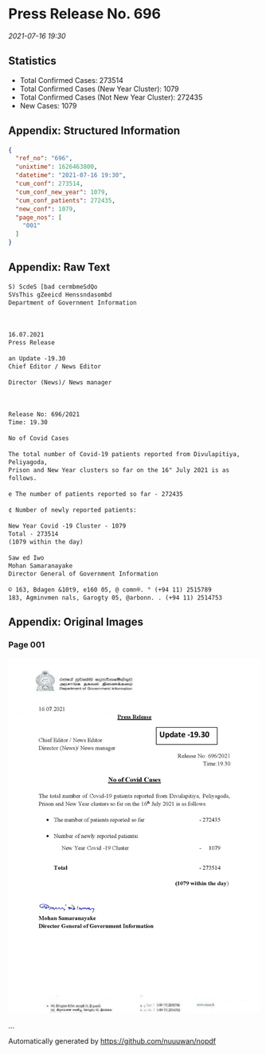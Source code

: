 
# Press Release No. 696
*2021-07-16 19:30*
## Statistics
* Total Confirmed Cases: 273514
* Total Confirmed Cases (New Year Cluster): 1079
* Total Confirmed Cases (Not New Year Cluster): 272435
* New Cases: 1079




## Appendix: Structured Information
```json
{
  "ref_no": "696",
  "unixtime": 1626463800,
  "datetime": "2021-07-16 19:30",
  "cum_conf": 273514,
  "cum_conf_new_year": 1079,
  "cum_conf_patients": 272435,
  "new_conf": 1079,
  "page_nos": [
    "001"
  ]
}
```

## Appendix: Raw Text
```text
S) ScdeS [bad cermbmeSdQo
SVsThis gZeeicd Henssndasombd
Department of Government Information

 

16.07.2021
Press Release

an Update -19.30
Chief Editor / News Editor

Director (News)/ News manager

 

Release No: 696/2021
Time: 19.30

No of Covid Cases

The total number of Covid-19 patients reported from Divulapitiya, Peliyagoda,
Prison and New Year clusters so far on the 16" July 2021 is as follows.

e The number of patients reported so far - 272435

¢ Number of newly reported patients:

New Year Covid -19 Cluster - 1079
Total - 273514
(1079 within the day)

Saw ed Iwo
Mohan Samaranayake
Director General of Government Information

© 163, Bdagen &10t9, e160 05, @ comn®. ° (+94 11) 2515789
183, Agminvmen nals, Garogty 05, @arbonn. . (+94 11) 2514753

```

## Appendix: Original Images

### Page 001

![page_no](https://raw.githubusercontent.com/nuuuwan/nopdf_data/main/nopdf.dgigovlk.ref696.page001.jpeg)
        

...

Automatically generated by https://github.com/nuuuwan/nopdf

    
    